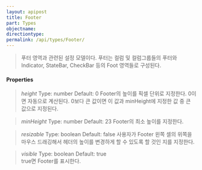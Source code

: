 ```yaml
---
layout: apipost
title: Footer
part: Types
objectname: 
directiontype: 
permalink: /api/types/Footer/
---
```



> 푸터 영역과 관련된 설정 모델이다. 푸터는 컬럼 및 컬럼그룹들의 푸터와 Indicator, StateBar, CheckBar 등의 Foot 영역들로 구성된다.

#### Properties

> *height*
> Type: number
> Default: 0
> Footer의 높이를 픽셀 단위로 지정한다. 0이면 자동으로 계산된다. 0보다 큰 값이면 이 값과 minHeight에 지정한 값 중 큰 값으로 지정된다.

> *minHeight*
> Type: number
> Default: 23
> Footer의 최소 높이를 지정한다.

> *resizable*
> Type: boolean 
> Default: false
> 사용자가 Footer 왼쪽 셀의 위쪽을 마우스 드래깅해서 헤더의 높이를 변경하게 할 수 있도록 할 것인 지를 지정한다.

> *visible*
> Type: boolean 
> Default: true   
> true면 Footer를 표시한다.
